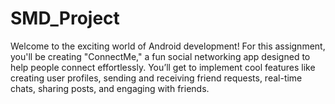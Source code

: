 # SMD_Project
Welcome to the exciting world of Android development! For this assignment, you'll be creating "ConnectMe," a fun social networking app designed to help people connect effortlessly. You’ll get to implement cool features like creating user profiles, sending and receiving friend requests, real-time chats, sharing posts, and engaging with friends.

